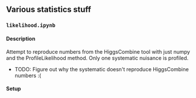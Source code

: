 ## Various statistics stuff

### `likelihood.ipynb`
#### Description
Attempt to reproduce numbers from the HiggsCombine tool
with just numpy and the ProfileLikelihood method. Only
one systematic nuisance is profiled.
* TODO: Figure out why the systematic doesn't reproduce HiggsCombine numbers :(

#### Setup
